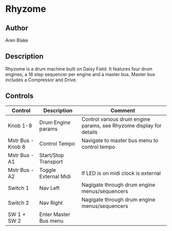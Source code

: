 # Rhyzome

## Author

Aren Blake

## Description

Rhyzome is a drum machine built on Daisy Field. It features four drum engines, a 16 step sequencer per engine and a master bus. Master bus includes a Compressor and Drive.

## Controls

| Control           | Description           | Comment                                                             |
| ----------------- | --------------------- | ------------------------------------------------------------------- |
| Knob 1-8          | Drum Engine params    | Control various drum engine params, see Rhyzome display for details |
| Mstr Bus - Knob 8 | Control Tempo         | Navigate to master bus menu to control tempo                        |
| Mstr Bus - A1     | Start/Stop Transport  |                                                                     |
| Mstr Bus - A2     | Toggle External Midi  | If LED is on midi clock is external                                 |
| Switch 1          | Nav Left              | Nagigate through drum engine menus/sequencers                       |
| Switch 2          | Nav Right             | Nagigate through drum engine menus/sequencers                       |
| SW 1 + SW 2       | Enter Master Bus menu |                                                                     |
